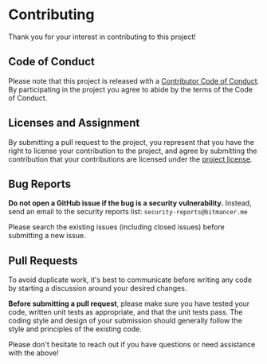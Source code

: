 # Contributing

Thank you for your interest in contributing to this project!


## Code of Conduct

Please note that this project is released with a [Contributor Code of Conduct][conduct-url]. By participating in the project you agree to abide by the terms of the Code of Conduct.


## Licenses and Assignment

By submitting a pull request to the project, you represent that you have the right to license your contribution to the project, and agree by submitting the contribution that your contributions are licensed under the [project license][license-url].


## Bug Reports

__Do not open a GitHub issue if the bug is a security vulnerability.__ Instead, send an email to the security reports list: `security-reports@bitmancer.me`

Please search the existing issues (including closed issues) before submitting a new issue.


## Pull Requests

To avoid duplicate work, it's best to communicate before writing any code by starting a discussion around your desired changes.

__Before submitting a pull request__, please make sure you have tested your code, written unit tests as appropriate, and that the unit tests pass. The coding style and design of your submission should generally follow the style and principles of the existing code.

Please don't hesitate to reach out if you have questions or need assistance with the above!


[conduct-url]: CODE_OF_CONDUCT.md
[license-url]: LICENSE.txt
